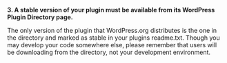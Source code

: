 **3. A stable version of your plugin must be available from its WordPress Plugin Directory page.**

The only version of the plugin that WordPress.org distributes is the one in the directory and marked as stable in your plugins readme.txt. Though you may develop your code somewhere else, please remember that users will be downloading from the directory, not your development environment.
